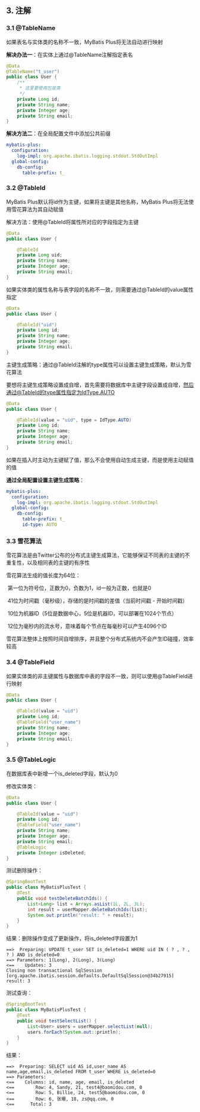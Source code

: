 ## 3. 注解

### 3.1 @TableName

如果表名与实体类的名称不一致，MyBatis Plus将无法自动进行映射

**解决办法一**：在实体上通过@TableName注解指定表名

```java
@Data
@TableName("t_user")
public class User {
    /**
     * 这里要使用包装类
     */
    private Long id;
    private String name;
    private Integer age;
    private String email;
}
```

**解决方法二**：在全局配置文件中添加公共前缀

```yaml
mybatis-plus:
  configuration:
    log-impl: org.apache.ibatis.logging.stdout.StdOutImpl
  global-config:
    db-config:
      table-prefix: t_
```

### 3.2 @TableId

MyBatis Plus默认将id作为主键，如果将主键是其他名称，MyBatis Plus将无法使用雪花算法为其自动赋值

解决方法：使用@TableId将属性所对应的字段指定为主键

```java
@Data
public class User {

    @TableId
    private Long uid;
    private String name;
    private Integer age;
    private String email;
}
```

如果实体类的属性名称与表字段的名称不一致，则需要通过@TableId的value属性指定

```java
@Data
public class User {

    @TableId("uid")
    private Long id;
    private String name;
    private Integer age;
    private String email;
}
```

主键生成策略：通过@TableId注解的type属性可以设置主键生成策略，默认为雪花算法

要想将主键生成策略设置成自增，首先需要将数据库中主键字段设置成自增，然后通过@TableId的type属性指定为IdType.AUTO

```java
@Data
public class User {

    @TableId(value = "uid", type = IdType.AUTO)
    private Long id;
    private String name;
    private Integer age;
    private String email;
}
```

如果在插入时主动为主键赋了值，那么不会使用自动生成主键，而是使用主动赋值的值

**通过全局配置设置主键生成策略**：

```yaml
mybatis-plus:
  configuration:
    log-impl: org.apache.ibatis.logging.stdout.StdOutImpl
  global-config:
    db-config:
      table-prefix: t_
      id-type: AUTO
```

### 3.3 雪花算法

雪花算法是由Twitter公布的分布式主键生成算法，它能够保证不同表的主键的不重复性，以及相同表的主键的有序性

雪花算法生成的值长度为64位：

​		第一位为符号位，正数为0，负数为1，id一般为正数，也就是0

​		41位为时间戳（毫秒级），存储的是时间戳的差值（当前时间戳 - 开始时间戳）

​		10位为机器ID（5位是数据中心，5位是机器ID，可以部署在1024个节点）

​		12位为毫秒内的流水号，意味着每个节点在每毫秒可以产生4096个ID

雪花算法整体上按照时间自增排序，并且整个分布式系统内不会产生ID碰撞，效率较高

### 3.4 @TableField

如果实体类的非主键属性与数据库中表的字段不一致，则可以使用@TableField进行映射

```java
@Data
public class User {

    @TableId(value = "uid")
    private Long id;
    @TableField("user_name")
    private String name;
    private Integer age;
    private String email;
}
```

### 3.5 @TableLogic

在数据库表中新增一个is_deleted字段，默认为0

修改实体类：

```java
@Data
public class User {

    @TableId(value = "uid")
    private Long id;
    @TableField("user_name")
    private String name;
    private Integer age;
    private String email;
    @TableLogic
    private Integer isDeleted;
}
```

测试删除操作：

```java
@SpringBootTest
public class MyBatisPlusTest {
    @Test
    public void testDeleteBatchIds() {
        List<Long> list = Arrays.asList(1L, 2L, 3L);
        int result = userMapper.deleteBatchIds(list);
        System.out.println("result: " + result);
    }
}
```

结果：删除操作变成了更新操作，将is_deleted字段置为1	

```
==>  Preparing: UPDATE t_user SET is_deleted=1 WHERE uid IN ( ? , ? , ? ) AND is_deleted=0
==> Parameters: 1(Long), 2(Long), 3(Long)
<==    Updates: 3
Closing non transactional SqlSession [org.apache.ibatis.session.defaults.DefaultSqlSession@34b27915]
result: 3
```

测试查询：

```java
@SpringBootTest
public class MyBatisPlusTest {
    @Test
    public void testSelectList() {
        List<User> users = userMapper.selectList(null);
        users.forEach(System.out::println);
    }
}
```

结果：

```
==>  Preparing: SELECT uid AS id,user_name AS name,age,email,is_deleted FROM t_user WHERE is_deleted=0
==> Parameters: 
<==    Columns: id, name, age, email, is_deleted
<==        Row: 4, Sandy, 21, test4@baomidou.com, 0
<==        Row: 5, Billie, 24, test5@baomidou.com, 0
<==        Row: 6, 张珊, 18, zs@qq.com, 0
<==      Total: 3
```

